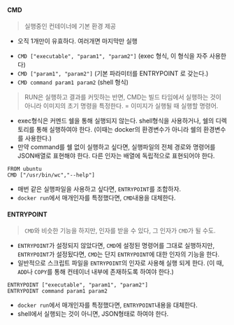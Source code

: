#### CMD
> 실행중인 컨테이너에 기본 환경 제공
* 오직 1개만이 유효하다. 여러개면 마지막만 실행

- `CMD ["executable", "param1", "param2"]` (exec 형식, 이 형식을 자주 사용한다)
- `CMD ["param1", "param2"]` (기본 파라미터를 ENTRYPOINT 로 갖는다.)
- `CMD command param1 param2` (shell 형식)

> RUN은 실행하고 결과를 커밋하는 반면, CMD는 빌드 타임에서 실행하는 것이 아니라 이미지의 초기 명령을 특정한다. = 이미지가 실행될 때 실행할 명령어.

* exec형식은 커멘드 쉘을 통해 실행되지 않는다. shell형식을 사용하거나, 쉘의 디렉토리를 통해 실행하여야 한다. (이때는 docker의 환경변수가 아니라 쉘의 환경변수를 사용한다.)
* 만약 command를 쉘 없이 실행하고 싶다면, 실행파일의 전체 경로와 명령어를 JSON배열로 표현해야 한다. 다른 인자는 배열에 독립적으로 표현되어야 한다.

```docker
FROM ubuntu
CMD ["/usr/bin/wc","--help"]
```

* 매번 같은 실행파일을 사용하고 싶다면, `ENTRYPOINT`를 조합하자.
* `docker run`에서 매개인자를 특정했다면, `CMD`내용을 대체한다.


#### ENTRYPOINT
> `CMD`와 비슷한 기능을 하지만, 인자를 받을 수 있다, 그 인자가 `CMD`가 될 수도.
* `ENTRYPOINT`가 설정되지 않았다면, `CMD`에 설정된 명령어를 그대로 실행하지만, `ENTRYPOINT`가 설정됬다면, `CMD`는 단지 `ENTRYPOINT`에 대한 인자의 기능을 한다.
* 일반적으로 스크립트 파일을 `ENTRYPOINT`의 인자로 사용해 실행 되게 한다. (이 때, `ADD`나 `COPY`를 통해 컨테이너 내부에 존재하도록 하여야 한다.)

```docker
ENTRYPOINT ["executable", "param1", "param2"]
ENTRYPOINT command param1 param2
```

- `docker run`에서 매개인자를 특정했다면, `ENTRYPOINT`내용을 대체한다.
- shell에서 실행되는 것이 아니면, JSON형태로 하여야 한다.

